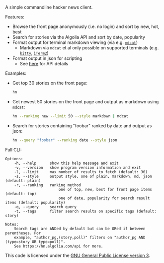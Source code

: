 A simple commandline hacker news client.

Features:
* Browse the front page anonymously (i.e. no login) and sort by new, hot, best
* Search for stories via the Algolia API and sort by date, popularity
* Format output for terminal markdown viewing (via e.g. [`mdcat`](https://github.com/swsnr/mdcat))
    * Markdown via `mdcat` et al only possible on supported terminals (e.g. [`kitty`](https://sw.kovidgoyal.net/kitty/), [`iTerm2`](https://iterm2.com/))
* Format output in json for scripting
    * See [here](https://github.com/HackerNews/API) for API details

Examples:
* Get top 30 stories on the front page:

  ```sh
  hn
  ```
  
* Get newest 50 stories on the front page and output as markdown using `mdcat`:

  ```sh
  hn --ranking new --limit 50 --style markdown | mdcat
  ```
  
* Search for stories containing "foobar" ranked by date and output as json:

  ```sh
  hn --query "foobar" --ranking date --style json
  ```

Full CLI:
```
Options:
    -h, --help      show this help message and exit
    -v, --version   show program version information and exit
    -l, --limit     max number of results to fetch (default: 30)
    -s, --style     output style, one of plain, markdown, md, json (default: plain)
    -r, --ranking   ranking method
                        one of top, new, best for front page items (default: top)
                        one of date, popularity for search result items (default: popularity)
    -q, --query     search query
    -t, --tags      filter search results on specific tags (default: story)

Notes:
    Search tags are ANDed by default but can be ORed if between parentheses. For
    example, "author_pg,(story,poll)" filters on "author_pg AND (type=story OR type=poll)".
    See https://hn.algolia.com/api for more.
```

This code is licensed under the [GNU General Public License version 3](https://www.gnu.org/licenses/gpl-3.0.en.html).

